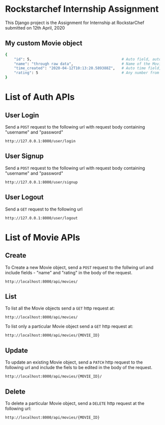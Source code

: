 # Rockstarchef Internship Assignment
This Django project is the Assignment for Internship at RockstarChef submitted on 12th April, 2020

## My custom Movie object
```bash
{ 
    "id": 5,                                         # Auto field, automatically gets created when an object is created
    "name": "through raw data",                      # Name of the Movie
    "time_created": "2020-04-12T10:13:20.589388Z",   # Auto time field, automatically gets created when an obejct is created
    "rating": 5                                      # Any number from 1-5
}
```
# List of Auth APIs

## User Login
Send a `POST` request to the following url with request body containing "username" and "password"
```
http://127.0.0.1:8000/user/login
```
## User Signup 
Send a `POST` request to the following url with request body containing "username" and "password"
```
http://127.0.0.1:8000/user/signup
```
## User Logout
Send a `GET` request to the following url 
```
http://127.0.0.1:8000/user/logout
```

# List of Movie APIs

## Create
To Create a new Movie object, send a `POST` request to the follwing url and include fields -  "name" and "rating" in the body of the request.
```
http://localhost:8000/api/movies/
```

## List
To list all the Movie objects send a `GET` http request at:
```
http://localhost:8000/api/movies/
```
To list only a particular Movie object send a `GET` http request at:
```
http://localhost:8000/api/movies/{MOVIE_ID}
```

## Update
To update an existing Movie object, send a `PATCH` http request to the following url and include the fiels to be edited in the body of the request.
```
http://localhost:8000/api/movies/{MOVIE_ID}/
```

## Delete
To delete a particular Movie object, send a `DELETE` http request at the following url:
```
http://localhost:8000/api/movies/{MOVIE_ID}
```



